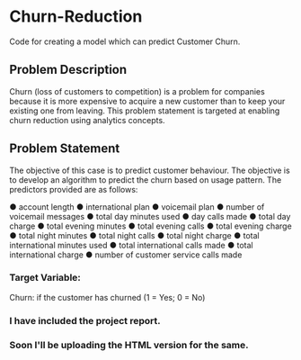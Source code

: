 # Churn-Reduction
Code for creating a model which can predict Customer Churn.

## Problem Description
Churn (loss of customers to competition) is a problem for companies because it is more expensive to acquire a new customer than to keep your existing one from leaving. This problem statement is targeted at enabling churn reduction using analytics concepts.

## Problem Statement
The objective of this case is to predict customer behaviour. The objective is to develop an algorithm to predict the churn based on usage pattern. The predictors provided are as follows:

● account length
● international plan
● voicemail plan
● number of voicemail messages
● total day minutes used
● day calls made
● total day charge
● total evening minutes
● total evening calls
● total evening charge
● total night minutes
● total night calls
● total night charge
● total international minutes used
● total international calls made
● total international charge
● number of customer service calls made

### Target Variable:
Churn: if the customer has churned (1 = Yes; 0 = No)

### I have included the project report. 
### Soon I'll be uploading the HTML version for the same.
